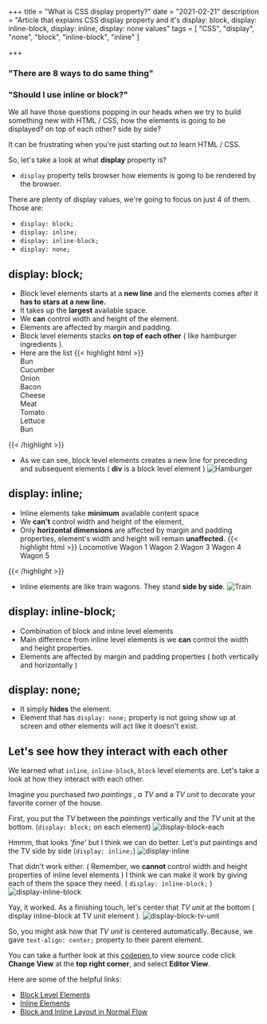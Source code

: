 +++
title = "What is CSS display property?"
date = "2021-02-21"
description = "Article that explains CSS display property and it's display: block, display: inline-block, display: inline, display: none values"
tags = [
  "CSS",
  "display",
  "none",
  "block",
  "inline-block",
  "inline"
]

+++

### "There are 8 ways to do same thing"

### "Should I use inline or block?"

We all have those questions popping in our heads when we try to build something new with HTML / CSS, how the elements is going to be displayed? on top of each other? side by side?

It can be frustrating when you're just starting out to learn HTML / CSS.

So, let's take a look at what **display** property is?

- `display` property tells browser how elements is going to be rendered by the browser.

There are plenty of display values, we're going to focus on just 4 of them. Those are:

- `display: block;`
- `display: inline;`
- `display: inline-block;`
- `display: none;`


## display: block;

- Block level elements starts at a **new line** and the elements comes after it **has to stars at a new line.**
- It takes up the **largest** available space.
- We **can** control width and height of the element.
- Elements are affected by margin and padding.
- Block level elements stacks **on top of each other** ( like hamburger ingredients ).
- Here are the list 
{{< highlight html >}}
    <!doctype html>
    <html lang="en">
    <head>
      <meta charset="utf-8">
      <title>Hamburger</title>
    </head>
    <body>
      <div class="bun">Bun</div>
      <div class="cucumber">Cucumber</div>
      <div class="onion">Onion</div>
      <div class="bacon">Bacon</div>
      <div class="cheese">Cheese</div>
      <div class="meat">Meat</div>
      <div class="tomato">Tomato</div>
      <div class="lettuce">Lettuce</div>
      <div class="bun">Bun</div>
    </body>
    </html>
{{< /highlight >}}

- As we can see, block level elements creates a new line for preceding and subsequent elements ( **div** is a block level element )
![Hamburger](/images/hamburger-graph.jpg)

## display: inline;

- Inline elements take **minimum** available content space
- We **can't** control width and height of the element,
- Only **horizontal dimensions** are affected by margin and padding properties, element's width and height will remain **unaffected.**
{{< highlight html >}}
    <!doctype html>
    <html lang="en">
    <head>
      <meta charset="utf-8">
      <title>Train</title>
    </head>
    <body>
      <span class="locomotive">Locomotive</span>
      <span class="wagon-1">Wagon 1</span>
      <span class="wagon-2">Wagon 2</span>
      <span class="wagon-3">Wagon 3</span>
      <span class="wagon-4">Wagon 4</span>
      <span class="wagon-5">Wagon 5</span>
    </body>
    </html>
{{< /highlight >}}
- Inline elements are like train wagons. They stand **side by side**.
![Train](/images/train-span.jpg)

## display: inline-block;

- Combination of block and inline level elements
- Main difference from inline level elements is we **can** control the width and height properties.
- Elements are affected by margin and padding properties ( both vertically and horizontally )

## display: none;

- It simply **hides** the element.
- Element that has `display: none;` property is not going show up at screen and other elements will act like it doesn't exist.

## Let's see how they interact with each other
We learned what `inline`, `inline-block`, `block` level elements are. Let's take a look at how they interact with each other.

Imagine you purchased *two paintings* , *a TV* and a *TV unit* to decorate your favorite corner of the house.

First, you put the *TV* between the *paintings* vertically and the *TV* unit at the bottom. (`display: block;` on each element)
![display-block-each](/images/display-1.png)

Hmmm, that looks *'fine'* but I think we can do better. Let's put paintings and the TV side by side (`display: inline;`)
![display-inline](/images/display-2.jpg)

That didn't work either. ( Remember, we **cannot** control width and height properties of inline level elements ) I think we can make it work by giving each of them the space they need. ( `display: inline-block;` )
![display-inline-block](/images/display-3.jpg)


Yay, it worked. As a finishing touch, let's center that *TV unit* at the bottom ( display inline-block at TV unit element ).
![display-block-tv-unit](/images/display-4.jpg)


So, you might ask how that *TV unit* is centered automatically. Because, we gave `text-align: center;` property to their parent element.

You can take a further look at this [codepen,](https://codepen.io/hunata/full/JjbJLJw "Example Codepen")to view source code click **Change View** at the **top right corner**, and select **Editor View**.

Here are some of the helpful links: 
- [Block Level Elements](https://developer.mozilla.org/en-US/docs/Web/HTML/Block-level_elements "Block Level Elements")
- [Inline Elements](https://developer.mozilla.org/en-US/docs/Web/HTML/Inline_elements "Inline Elements")
- [Block and Inline Layout in Normal Flow](https://developer.mozilla.org/en-US/docs/Web/CSS/CSS_Flow_Layout/Block_and_Inline_Layout_in_Normal_Flow "Block and Inline Layout in Normal Flow")


